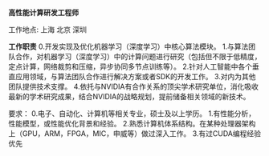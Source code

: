 **高性能计算研发工程师**

工作地点: 上海 北京 深圳

**工作职责**
0.开发实现及优化机器学习（深度学习）中核心算法模块。
1.与算法团队合作，对机器学习（深度学习）中的计算问题进行研究（包括但不限于低精度，定点计算，网络裁剪和压缩，异步协同多节点训练等）。
2.针对人工智能中各个垂直应用领域，与算法团队合作进行解决方案或者SDK的开发工作。
3.对内为其他团队提供技术支撑。
4.依托与NVIDIA有合作关系的顶尖学术研究单位，消化吸收最新的学术研究成果，结合NVIDIA的战略规划，提前储备相关领域的新技术。 

要求：
0.电子、自动化、计算机等相关专业，硕士及以上学历。
1.有性能分析，性能模型，或性能优化背景和经验。
2.熟悉计算机体系结构。在某种处理器架构上（GPU，ARM，FPGA，MIC，申威等）做过深入工作。
3.有过CUDA编程经验优先
